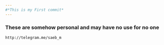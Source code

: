 ```yaml
---
#*This is my First commit*
---
```

### These are somehow personal and may have no use for no one
`http://telegram.me/saeb_m`


